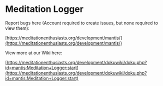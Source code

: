 # Meditation Logger #

Report bugs here (Account required to create issues, but none required to view them):

[https://meditationenthusiasts.org/development/mantis/](https://meditationenthusiasts.org/development/mantis/)

View more at our Wiki here:

[https://meditationenthusiasts.org/development/dokuwiki/doku.php?id=mantis:Meditation+Logger:start](https://meditationenthusiasts.org/development/dokuwiki/doku.php?id=mantis:Meditation+Logger:start)